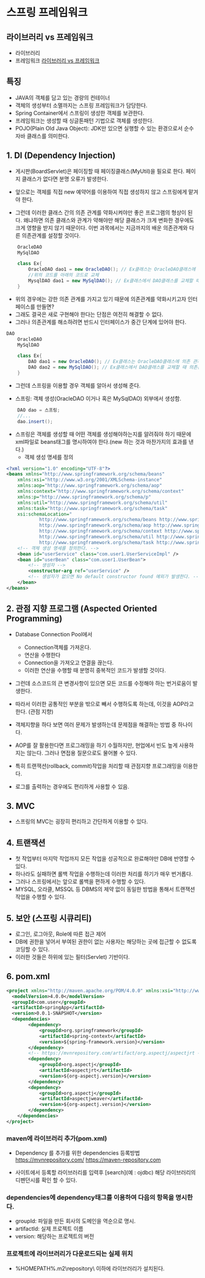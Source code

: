 # 스프링 프레임워크

## 라이브러리 vs 프레임워크

- 라이브러리
- 프레임워크
  [라이브러리 vs 프레임워크](https://www.quora.com/Whats-the-difference-between-a-library-and-a-framework)

## 특징

- JAVA의 객체를 담고 있는 경량의 컨테이너
- 객체의 생성부터 소멸까지는 스프링 프레임워크가 담당한다.
- Spring Container에서 스프링이 생성한 객체를 보관한다.
- 프레임워크는 생성할 때 싱글톤패턴 기법으로 객체를 생성한다.
- POJO(Plain Old Java Object): JDK만 있으면 실행할 수 있는 환경으로서 순수 자바 클래스를 의미한다.

## 1. DI (Dependency Injection)

- 게시판(BoardServlet)은 페이징할 때 페이징클래스(MyUtil)을 필요로 한다.
  페이지 클래스가 없다면 분명 오류가 발생한다.

- 앞으로는 객체를 직접 new 예약어를 이용하여 직접 생성하지 않고 스프링에게 맡겨야 한다.

- 그런데 이러한 클래스 간의 의존 관계를 약화시켜야만 좋은 프로그램의 형상이 된다.
  왜냐하면 의존 클래스와 관계가 약해야만 해당 클래스가 크게 변화한 경우에도 크게 영향을 받지 않기 때문이다.
  이번 과목에서는 지금까지의 배운 의존관계와 다른 의존관계를 설정할 것이다.

```java
    OracleDAO
    MySqlDAO

    class Ex{
        OracleDAO dao1 = new OracleDAO(); // Ex클래스는 OracleDAO클래스에 의존 관계를 가지고 있다.
        //위의 코드를 아래의 코드로 교체
        MysqlDAO dao1 = new MySqlDAO(); // Ex클래스에서 DAO클래스를 교체할 때 의존관계가 강하면 일일이 찾아 수정해줘야 한다.
    }
```

- 위의 경우에는 강한 의존 관계를 가지고 있기 때문에 의존관계를 약화시키고자 인터페이스를 만들면?
- 그래도 결국은 새로 구현해야 한다는 단점은 여전히 해결할 수 없다.
- 그러나 의존관계를 해소하려면 반드시 인터페이스가 중간 단계에 있어야 한다.

```java
DAO
    OracleDAO
    MySqlDAO

    class Ex{
        DAO dao1 = new OracleDAO(); // Ex클래스는 OracleDAO클래스에 의존 관계를 가지고 있다.
        DAO dao2 = new MySqlDAO(); // Ex클래스에서 DAO클래스를 교체할 때 의존관계가 강하면 일일이 찾아 수정해줘야 한다.
    }
```

- 그런데 스프링을 이용할 경우 객체를 알아서 생성해 준다.

- 스프링: 객체 생성(OracleDAO 이거나 혹은 MySqlDAO) 외부에서 생성함.

```java
    DAO dao = 스프링;
    //...
    dao.insert();
```

- 스프링은 객체를 생성할 때 어떤 객체를 생성해야하는지를 알려줘야 하기 때문에 xml파일로 beans태그를 명시하여야 한다.(new 하는 것과 마찬가지의 효과를 낸다.)
  - 객체 생성 명세를 정의

```xml
<?xml version="1.0" encoding="UTF-8"?>
<beans xmlns="http://www.springframework.org/schema/beans"
	xmlns:xsi="http://www.w3.org/2001/XMLSchema-instance"
	xmlns:aop="http://www.springframework.org/schema/aop"
	xmlns:context="http://www.springframework.org/schema/context"
	xmlns:p="http://www.springframework.org/schema/p"
	xmlns:util="http://www.springframework.org/schema/util"
	xmlns:task="http://www.springframework.org/schema/task"
	xsi:schemaLocation="
		    http://www.springframework.org/schema/beans http://www.springframework.org/schema/beans/spring-beans.xsd
			http://www.springframework.org/schema/aop http://www.springframework.org/schema/aop/spring-aop.xsd
			http://www.springframework.org/schema/context http://www.springframework.org/schema/context/spring-context.xsd
			http://www.springframework.org/schema/util http://www.springframework.org/schema/util/spring-util.xsd
	        http://www.springframework.org/schema/task http://www.springframework.org/schema/task/spring-task.xsd">
	<!-- 객체 생성 명세를 정의한다. -->
	<bean id="userService" class="com.user1.UserServiceImpl" />
	<bean id="userBean" class="com.user1.UserBean">
		<!-- 생성자 -->
		<constructor-arg ref="userService" />
		<!-- 생성자가 없으면 No default constructor found 예외가 발생한다. -->
	</bean>
</beans>
```

## 2. 관점 지향 프로그램 (Aspected Oriented Programming)

- Database Connection Pool에서

  - Connection객체를 가져온다.
  - 연산을 수행한다
  - Connection을 가져오고 연결을 끊는다.
  - 이러한 연산을 수행할 때 분명히 중복적인 코드가 발생할 것이다.

- 그런데 소스코드의 큰 변경사항이 있으면 모든 코드를 수정해야 하는 번거로움이 발생한다.
- 따라서 이러한 공통적인 부분을 밖으로 빼서 수행하도록 하는데, 이것을 AOP라고 한다. (관점 지향)
- 객체지향을 하다 보면 여러 문제가 발생하는데 문제점을 해결하는 방법 중 하나이다.
- AOP를 잘 활용한다면 프로그래밍을 하기 수월하지만, 현업에서 빈도 높게 사용하지는 않는다. 그러나 면접용 질문으로도 물어볼 수 있다.
- 특히 트랜잭션(rollback, commit)작업을 처리할 때 관점지향 프로그래밍을 이용한다.
- 로그를 출력하는 경우에도 편리하게 사용할 수 있음.

## 3. MVC

- 스프링의 MVC는 굉장히 편리하고 간단하게 이용할 수 있다.

## 4. 트랜잭션

- 첫 작업부터 마지막 작업까지 모든 작업을 성공적으로 완료해야만 DB에 반영할 수 있다.
- 하나라도 실패하면 롤백 작업을 수행하는데 이러한 처리를 하기가 매우 번거롭다.
- 그러나 스프링에서는 앞으로 롤백을 편하게 수행할 수 있다.
- MYSQL, 오라클, MSSQL 등 DBMS의 제약 없이 동일한 방법을 통해서 트랜잭션 작업을 수행할 수 있다.

## 5. 보안 (스프링 시큐리티)

- 로그인, 로그아웃, Role에 따른 접근 제어
- DB에 권한을 넣어서 부여된 권한이 없는 사용자는 해당하는 곳에 접근할 수 없도록 코딩할 수 있다.
- 이러한 것들은 하위에 있는 필터(Servlet) 기반이다.

## 6. pom.xml

```xml
<project xmlns="http://maven.apache.org/POM/4.0.0" xmlns:xsi="http://www.w3.org/2001/XMLSchema-instance" xsi:schemaLocation="http://maven.apache.org/POM/4.0.0 http://maven.apache.org/xsd/maven-4.0.0.xsd">
  <modelVersion>4.0.0</modelVersion>
  <groupId>com.user</groupId>
  <artifactId>springApp</artifactId>
  <version>0.0.1-SNAPSHOT</version>
  <dependencies>
		<dependency>
			<groupId>org.springframework</groupId>
			<artifactId>spring-context</artifactId>
			<version>${spring-framework.version}</version>
		</dependency>
		<!-- https://mvnrepository.com/artifact/org.aspectj/aspectjrt -->
		<dependency>
			<groupId>org.aspectj</groupId>
			<artifactId>aspectjrt</artifactId>
			<version>${org-aspectj.version}</version>
		</dependency>
		<dependency>
			<groupId>org.aspectj</groupId>
			<artifactId>aspectjweaver</artifactId>
			<version>${org-aspectj.version}</version>
		</dependency>
	</dependencies>
</project>
```

### maven에 라이브러리 추가(pom.xml)

- Dependency 를 추가를 위한 dependencies 등록방법
  https://mvnrepository.com/
  https://maven-repository.com

- 사이트에서 등록할 라이브러리를 입력후 [search](예 : ojdbc) 해당 라이브러리의 디펜던시를 확인 할 수 있다.

### dependencies에 dependency태그를 이용하여 다음의 항목을 명시한다.

- groupId: 파일을 만든 회사의 도메인을 역순으로 명시.
- artifactId: 실제 프로젝트 이름
- version: 해당하는 프로젝트의 버전

### 프로젝트에 라이브러리가 다운로드되는 실제 위치

- %HOMEPATH%\.m2\repository\ 이하에 라이브러리가 설치된다.

